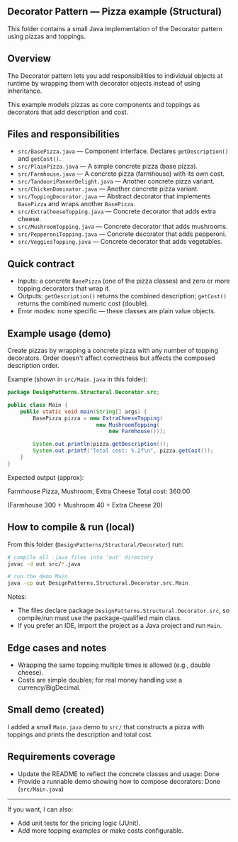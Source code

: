 ## Decorator Pattern — Pizza example (Structural)

This folder contains a small Java implementation of the Decorator pattern using pizzas and toppings.

## Overview

The Decorator pattern lets you add responsibilities to individual objects at runtime by wrapping them with decorator objects instead of using inheritance.

This example models pizzas as core components and toppings as decorators that add description and cost.

## Files and responsibilities

- `src/BasePizza.java` — Component interface. Declares `getDescription()` and `getCost()`.
- `src/PlainPizza.java` — A simple concrete pizza (base pizza).
- `src/Farmhouse.java` — A concrete pizza (farmhouse) with its own cost.
- `src/TandooriPaneerDelight.java` — Another concrete pizza variant.
- `src/ChickenDominator.java` — Another concrete pizza variant.
- `src/ToppingDecorator.java` — Abstract decorator that implements `BasePizza` and wraps another `BasePizza`.
- `src/ExtraCheeseTopping.java` — Concrete decorator that adds extra cheese.
- `src/MushroomTopping.java` — Concrete decorator that adds mushrooms.
- `src/PepperoniTopping.java` — Concrete decorator that adds pepperoni.
- `src/VeggiesTopping.java` — Concrete decorator that adds vegetables.

## Quick contract

- Inputs: a concrete `BasePizza` (one of the pizza classes) and zero or more topping decorators that wrap it.
- Outputs: `getDescription()` returns the combined description; `getCost()` returns the combined numeric cost (double).
- Error modes: none specific — these classes are plain value objects.

## Example usage (demo)

Create pizzas by wrapping a concrete pizza with any number of topping decorators. Order doesn't affect correctness but affects the composed description order.

Example (shown in `src/Main.java` in this folder):

```java
package DesignPatterns.Structural.Decorator.src;

public class Main {
	public static void main(String[] args) {
		BasePizza pizza = new ExtraCheeseTopping(
							new MushroomTopping(
								new Farmhouse()));

		System.out.println(pizza.getDescription());
		System.out.printf("Total cost: %.2f\n", pizza.getCost());
	}
}
```

Expected output (approx):

Farmhouse Pizza, Mushroom, Extra Cheese
Total cost: 360.00

(Farmhouse 300 + Mushroom 40 + Extra Cheese 20)

## How to compile & run (local)

From this folder (`DesignPatterns/Structural/Decorator`) run:

```bash
# compile all .java files into 'out' directory
javac -d out src/*.java

# run the demo Main
java -cp out DesignPatterns.Structural.Decorator.src.Main
```

Notes:
- The files declare package `DesignPatterns.Structural.Decorator.src`, so compile/run must use the package-qualified main class.
- If you prefer an IDE, import the project as a Java project and run `Main`.

## Edge cases and notes

- Wrapping the same topping multiple times is allowed (e.g., double cheese).
- Costs are simple doubles; for real money handling use a currency/BigDecimal.

## Small demo (created)

I added a small `Main.java` demo to `src/` that constructs a pizza with toppings and prints the description and total cost.

## Requirements coverage

- Update the README to reflect the concrete classes and usage: Done
- Provide a runnable demo showing how to compose decorators: Done (`src/Main.java`)

---

If you want, I can also:
- Add unit tests for the pricing logic (JUnit).
- Add more topping examples or make costs configurable.

